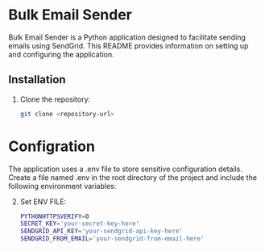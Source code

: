 # Bulk Email Sender

Bulk Email Sender is a Python application designed to facilitate sending emails using SendGrid. This README provides information on setting up and configuring the application.

## Installation

1. Clone the repository:

   ```bash
   git clone <repository-url>
   ```

# Configration

The application uses a .env file to store sensitive configuration details. Create a file named .env in the root directory of the project and include the following environment variables:

2. Set ENV FILE:
   ```bash
   PYTHONHTTPSVERIFY=0
   SECRET_KEY='your-secret-key-here'
   SENDGRID_API_KEY='your-sendgrid-api-key-here'
   SENDGRID_FROM_EMAIL='your-sendgrid-from-email-here'
   ```
